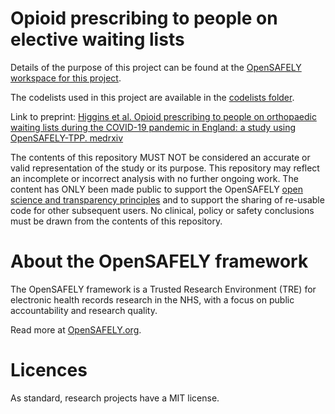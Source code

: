 # Opioid prescribing to people on elective waiting lists

Details of the purpose of this project can be found at the [OpenSAFELY workspace for this project](https://jobs.opensafely.org/repo/https%253A%252F%252Fgithub.com%252Fopensafely%252Fwaiting-list).

The codelists used in this project are available in the [codelists folder](https://github.com/opensafely/waiting-list/tree/main/codelists). 

Link to preprint: [Higgins et al. Opioid prescribing to people on orthopaedic waiting lists during the COVID-19 pandemic in England: a study using OpenSAFELY-TPP. medrxiv](https://www.medrxiv.org/content/10.1101/2025.05.06.25326436v1)

The contents of this repository MUST NOT be considered an accurate or valid representation of the study or its purpose. 
This repository may reflect an incomplete or incorrect analysis with no further ongoing work.
The content has ONLY been made public to support the OpenSAFELY [open science and transparency principles](https://www.opensafely.org/about/#contributing-to-best-practice-around-open-science) and to support the sharing of re-usable code for other subsequent users.
No clinical, policy or safety conclusions must be drawn from the contents of this repository.

# About the OpenSAFELY framework

The OpenSAFELY framework is a Trusted Research Environment (TRE) for electronic
health records research in the NHS, with a focus on public accountability and
research quality.

Read more at [OpenSAFELY.org](https://opensafely.org).

# Licences
As standard, research projects have a MIT license. 

